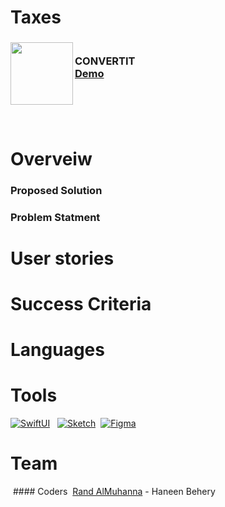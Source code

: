 # Taxes

<div>
<h3><img align="left" width="100" height="100" src="LogoConverteIT.png"> <br/> CONVERTIT <br/>
<a href="https://drive.google.com/file/d/1urvq2pEDgXkWkEk0aeaOvIN3WadscuR0/view?usp=sharing">Demo</a> <br/> <br/> </h3>   
  </div>   


# Overveiw

### Proposed Solution

### Problem Statment

# User stories


# Success Criteria


# Languages



# Tools
[![SwiftUI][SwiftUI-img]][SwiftUI-url]   [![Sketch][Sketch-img]][Sketch-url]  [![Figma][Figma-img]][Figma-url]  

# Team

 #### Coders
 <a href="https://www.linkedin.com/in/randalmuhanna/">Rand AlMuhanna</a> - Haneen Behery 
 
<!-- MARKDOWN LINKS & IMAGES -->
<!-- https://www.markdownguide.org/basic-syntax/#reference-style-links -->
[SwiftUI-img]: https://img.shields.io/badge/-SwiftUI-blue
[SwiftUI-url]: https://developer.apple.com/xcode/swiftui/

[Sketch-img]: https://img.shields.io/badge/-Sketch-yellow
[Sketch-url]: https://www.sketch.com

[Figma-img]: https://img.shields.io/badge/-Figma-blueviolet
[Figma-url]: https://www.figma.com
